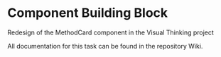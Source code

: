 # Component Building Block

Redesign of the MethodCard component in the Visual Thinking project

All documentation for this task can be found in the repository Wiki.
